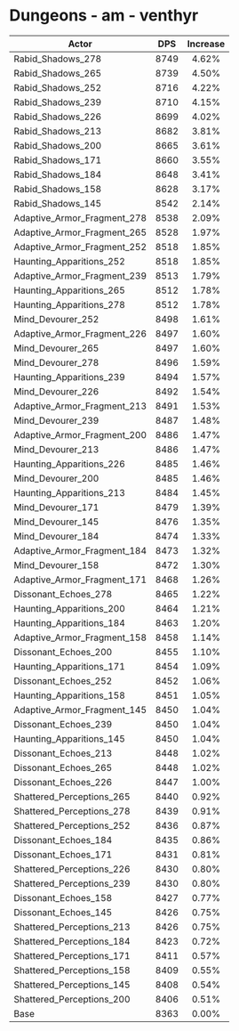 # Dungeons - am - venthyr
| Actor | DPS | Increase |
|---|:---:|:---:|
|Rabid_Shadows_278|8749|4.62%|
|Rabid_Shadows_265|8739|4.50%|
|Rabid_Shadows_252|8716|4.22%|
|Rabid_Shadows_239|8710|4.15%|
|Rabid_Shadows_226|8699|4.02%|
|Rabid_Shadows_213|8682|3.81%|
|Rabid_Shadows_200|8665|3.61%|
|Rabid_Shadows_171|8660|3.55%|
|Rabid_Shadows_184|8648|3.41%|
|Rabid_Shadows_158|8628|3.17%|
|Rabid_Shadows_145|8542|2.14%|
|Adaptive_Armor_Fragment_278|8538|2.09%|
|Adaptive_Armor_Fragment_265|8528|1.97%|
|Adaptive_Armor_Fragment_252|8518|1.85%|
|Haunting_Apparitions_252|8518|1.85%|
|Adaptive_Armor_Fragment_239|8513|1.79%|
|Haunting_Apparitions_265|8512|1.78%|
|Haunting_Apparitions_278|8512|1.78%|
|Mind_Devourer_252|8498|1.61%|
|Adaptive_Armor_Fragment_226|8497|1.60%|
|Mind_Devourer_265|8497|1.60%|
|Mind_Devourer_278|8496|1.59%|
|Haunting_Apparitions_239|8494|1.57%|
|Mind_Devourer_226|8492|1.54%|
|Adaptive_Armor_Fragment_213|8491|1.53%|
|Mind_Devourer_239|8487|1.48%|
|Adaptive_Armor_Fragment_200|8486|1.47%|
|Mind_Devourer_213|8486|1.47%|
|Haunting_Apparitions_226|8485|1.46%|
|Mind_Devourer_200|8485|1.46%|
|Haunting_Apparitions_213|8484|1.45%|
|Mind_Devourer_171|8479|1.39%|
|Mind_Devourer_145|8476|1.35%|
|Mind_Devourer_184|8474|1.33%|
|Adaptive_Armor_Fragment_184|8473|1.32%|
|Mind_Devourer_158|8472|1.30%|
|Adaptive_Armor_Fragment_171|8468|1.26%|
|Dissonant_Echoes_278|8465|1.22%|
|Haunting_Apparitions_200|8464|1.21%|
|Haunting_Apparitions_184|8463|1.20%|
|Adaptive_Armor_Fragment_158|8458|1.14%|
|Dissonant_Echoes_200|8455|1.10%|
|Haunting_Apparitions_171|8454|1.09%|
|Dissonant_Echoes_252|8452|1.06%|
|Haunting_Apparitions_158|8451|1.05%|
|Adaptive_Armor_Fragment_145|8450|1.04%|
|Dissonant_Echoes_239|8450|1.04%|
|Haunting_Apparitions_145|8450|1.04%|
|Dissonant_Echoes_213|8448|1.02%|
|Dissonant_Echoes_265|8448|1.02%|
|Dissonant_Echoes_226|8447|1.00%|
|Shattered_Perceptions_265|8440|0.92%|
|Shattered_Perceptions_278|8439|0.91%|
|Shattered_Perceptions_252|8436|0.87%|
|Dissonant_Echoes_184|8435|0.86%|
|Dissonant_Echoes_171|8431|0.81%|
|Shattered_Perceptions_226|8430|0.80%|
|Shattered_Perceptions_239|8430|0.80%|
|Dissonant_Echoes_158|8427|0.77%|
|Dissonant_Echoes_145|8426|0.75%|
|Shattered_Perceptions_213|8426|0.75%|
|Shattered_Perceptions_184|8423|0.72%|
|Shattered_Perceptions_171|8411|0.57%|
|Shattered_Perceptions_158|8409|0.55%|
|Shattered_Perceptions_145|8408|0.54%|
|Shattered_Perceptions_200|8406|0.51%|
|Base|8363|0.00%|
